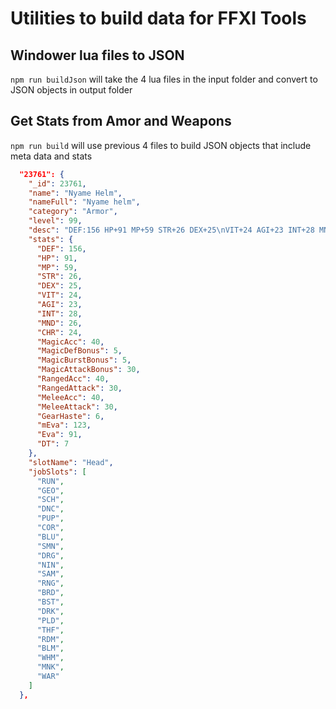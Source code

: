 # Utilities to build data for FFXI Tools

## Windower lua files to JSON
`npm run buildJson` will take the 4 lua files in the input folder and convert to JSON objects in output folder

## Get Stats from Amor and Weapons
`npm run build` will use previous 4 files to build JSON objects that include meta data and stats

```json
  "23761": {
    "_id": 23761,
    "name": "Nyame Helm",
    "nameFull": "Nyame helm",
    "category": "Armor",
    "level": 99,
    "desc": "DEF:156 HP+91 MP+59 STR+26 DEX+25\nVIT+24 AGI+23 INT+28 MND+26 CHR+24\nAccuracy+40 Attack+30\nRanged Accuracy+40\nRanged Attack+30\nMagic Accuracy+40\n\"Magic Atk. Bonus\"+30\nEvasion+91 Magic Evasion+123\n\"Magic Def. Bonus\"+5 Haste+6%\nMagic burst damage +5\n\"Skillchain Bonus\"+5\nDamage taken -7%\nPet: Accuracy+50\nRanged Accuracy+50\nMagic Accuracy+50",
    "stats": {
      "DEF": 156,
      "HP": 91,
      "MP": 59,
      "STR": 26,
      "DEX": 25,
      "VIT": 24,
      "AGI": 23,
      "INT": 28,
      "MND": 26,
      "CHR": 24,
      "MagicAcc": 40,
      "MagicDefBonus": 5,
      "MagicBurstBonus": 5,
      "MagicAttackBonus": 30,
      "RangedAcc": 40,
      "RangedAttack": 30,
      "MeleeAcc": 40,
      "MeleeAttack": 30,
      "GearHaste": 6,
      "mEva": 123,
      "Eva": 91,
      "DT": 7
    },
    "slotName": "Head",
    "jobSlots": [
      "RUN",
      "GEO",
      "SCH",
      "DNC",
      "PUP",
      "COR",
      "BLU",
      "SMN",
      "DRG",
      "NIN",
      "SAM",
      "RNG",
      "BRD",
      "BST",
      "DRK",
      "PLD",
      "THF",
      "RDM",
      "BLM",
      "WHM",
      "MNK",
      "WAR"
    ]
  },
```